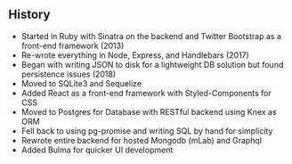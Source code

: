 ## History
- Started in Ruby with Sinatra on the backend and Twitter Bootstrap as a front-end framework (2013)
- Re-wrote everything in Node, Express, and Handlebars (2017)
- Began with writing JSON to disk for a lightweight DB solution but found persistence issues (2018)
- Moved to SQLite3 and Sequelize
- Added React as a front-end framework with Styled-Components for CSS
- Moved to Postgres for Database with RESTful backend using Knex as ORM
- Fell back to using pg-promise and writing SQL by hand for simplicity
- Rewrote entire backend for hosted Mongodb (mLab) and Graphql
- Added Bulma for quicker UI development
